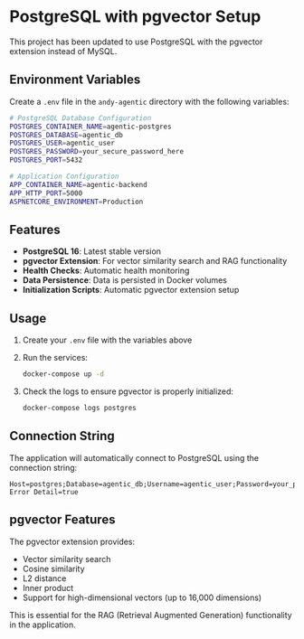 # PostgreSQL with pgvector Setup

This project has been updated to use PostgreSQL with the pgvector extension instead of MySQL.

## Environment Variables

Create a `.env` file in the `andy-agentic` directory with the following variables:

```bash
# PostgreSQL Database Configuration
POSTGRES_CONTAINER_NAME=agentic-postgres
POSTGRES_DATABASE=agentic_db
POSTGRES_USER=agentic_user
POSTGRES_PASSWORD=your_secure_password_here
POSTGRES_PORT=5432

# Application Configuration
APP_CONTAINER_NAME=agentic-backend
APP_HTTP_PORT=5000
ASPNETCORE_ENVIRONMENT=Production
```

## Features

- **PostgreSQL 16**: Latest stable version
- **pgvector Extension**: For vector similarity search and RAG functionality
- **Health Checks**: Automatic health monitoring
- **Data Persistence**: Data is persisted in Docker volumes
- **Initialization Scripts**: Automatic pgvector extension setup

## Usage

1. Create your `.env` file with the variables above
2. Run the services:
   ```bash
   docker-compose up -d
   ```

3. Check the logs to ensure pgvector is properly initialized:
   ```bash
   docker-compose logs postgres
   ```

## Connection String

The application will automatically connect to PostgreSQL using the connection string:
```
Host=postgres;Database=agentic_db;Username=agentic_user;Password=your_password;Port=5432;Include Error Detail=true
```

## pgvector Features

The pgvector extension provides:
- Vector similarity search
- Cosine similarity
- L2 distance
- Inner product
- Support for high-dimensional vectors (up to 16,000 dimensions)

This is essential for the RAG (Retrieval Augmented Generation) functionality in the application.

